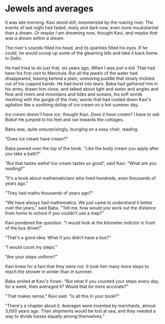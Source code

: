 # Jewels and averages

It was late morning. Kavi stood still, mesmerized by the roaring river. The events of last night had faded, misty and dark now, even more insubstantial than a dream. _Or maybe I am dreaming now_, thought Kavi, _and maybe that was a dream within a dream_.&#x20;

The river's sounds filled his head, and its sparkles filled his eyes. If he could, he would scoop up some of the gleaming bits and take it back home to Delhi.

He had tried to do just that, six years ago, _When I was just a kid_. That had been his first visit to Marchula. But all the jewels of the water had disappeared, leaving behind a plain, unmoving puddle that slowly trickled out of his cupped hands. He had burst into tears. Baba had gathered him in his arms, drawn him close, and talked about light and water and angles and flow and rivers and mountains and tides and oceans, his soft words meshing with the gurgle of the river, words that had cooled down Kavi's agitation like a soothing dollop of ice cream on a hot summer day.

_Ice cream doesn't have ice_, thought Kavi. _Does it have cream? I have to ask Baba!_ He jumped to his feet and ran towards the cottages.

Baba was, quite unsurprisingly, lounging on a easy chair, reading.

"Does ice cream have cream?"

Baba peered over the top of the book. "Like the body cream you apply after you take a bath?"

"But that tastes awful! Ice cream tastes so good", said Kavi. "What are you reading?"

"It's a book about mathematicians who lived hundreds, even thousands of years ago."

"They had maths thousands of years ago?"

"We have always had mathematics. We just came to understand it better over the years," said Baba. "Tell me, how would you work out the distance from home to school if you couldn't use a map?"

Kavi pondered the question. "I would look at the kilometer indictor in front of the bus driver!"

"That's a good idea. What if you didn't have a bus?"

"I would count my steps."

"Are your steps uniform?"

Kavi knew for a fact that they were not. It took him many more steps to reach the shower in winter than in summer.

Baba smiled at Kavi's frown. "But what if you counted your steps every day, for a week, then averaged it? Would that be more accurate?"

"That makes sense," Kavi said. "Is all this in your book?"

"There's a chapter about it. Averages were invented by merchants, almost 3,000 years ago. Their shipments would be lost at sea, and they needed a way to divide losses equally among themselves."
